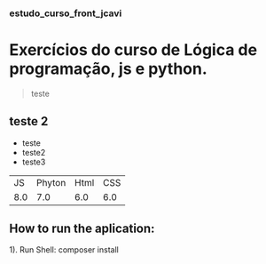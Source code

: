 ### estudo_curso_front_jcavi
# Exercícios do curso de Lógica de programação, js e python.
>teste
## teste 2

+ teste
+ teste2
+ teste3

<Table>
   <tr>
    <td>JS</td>
    <td>Phyton</td>
    <td>Html</td>
     <td>CSS</td>
  </tr>
  <tr>
    <td>8.0</td>
    <td>7.0</td>
    <td>6.0</td>
     <td>6.0</td>
  </tr>
  </table>
  
  ## How to run the aplication:
  
  1). Run Shell: composer install

